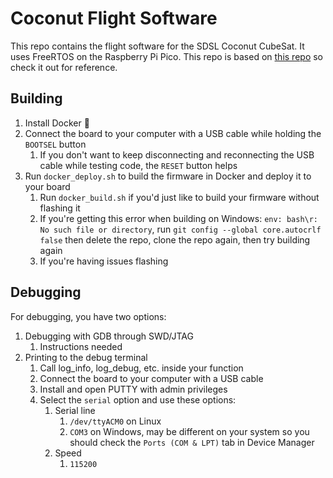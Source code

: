 # Coconut Flight Software

This repo contains the flight software for the SDSL Coconut CubeSat. It uses FreeRTOS on the Raspberry Pi Pico. This repo is based on [this repo](https://github.com/smittytone/RP2040-FreeRTOS) so check it out for reference.

## Building

1. Install Docker 🐋
2. Connect the board to your computer with a USB cable while holding the `BOOTSEL` button
   1. If you don't want to keep disconnecting and reconnecting the USB cable while testing code, the `RESET` button helps
3. Run `docker_deploy.sh` to build the firmware in Docker and deploy it to your board
   1. Run `docker_build.sh` if you'd just like to build your firmware without flashing it
   2. If you're getting this error when building on Windows: `env: bash\r: No such file or directory`, run `git config --global core.autocrlf false` then delete the repo, clone the repo again, then try building again
   3. If you're having issues flashing 

## Debugging

For debugging, you have two options:
1. Debugging with GDB through SWD/JTAG
   1. Instructions needed
2. Printing to the debug terminal
   1. Call log_info, log_debug, etc. inside your function
   2. Connect the board to your computer with a USB cable
   3. Install and open PUTTY with admin privileges 
   4. Select the `serial` option and use these options:
      1. Serial line
         1. `/dev/ttyACM0` on Linux
         2. `COM3` on Windows, may be different on your system so you should check the `Ports (COM & LPT)` tab in Device Manager
      2. Speed
         1. `115200`
